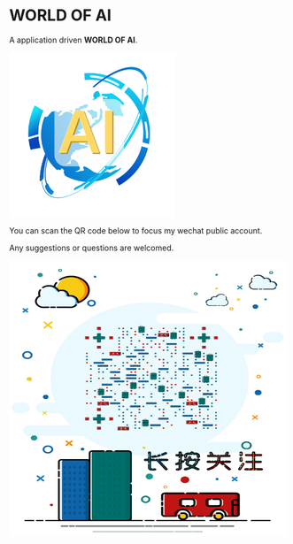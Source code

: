 # WORLD OF AI

A application driven **WORLD OF AI**.

<img src='images/world_of_ai.png' width='300' height='300' align='center' />

You can scan the QR code below to focus my wechat public account.

Any suggestions or questions are welcomed.

<img src='images/qr_code_world_of_ai.gif' width='500' height='500' align='center' />